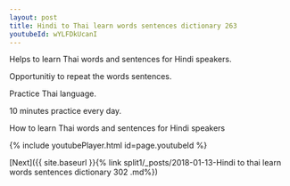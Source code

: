 ```yaml
---
layout: post
title: Hindi to Thai learn words sentences dictionary 263 
youtubeId: wYLFDkUcanI
---
```

 
 
Helps to learn Thai words and sentences for Hindi speakers.

Opportunitiy to repeat the words sentences. 

Practice Thai language. 
 
10 minutes practice every day. 
 
How to learn Thai words and sentences for Hindi speakers 
 
{% include youtubePlayer.html id=page.youtubeId %}
 
 
[Next]({{ site.baseurl }}{% link  split1/_posts/2018-01-13-Hindi to thai learn words sentences dictionary 302 .md%})
 

